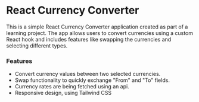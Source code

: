 # React Currency Converter

This is a simple React Currency Converter application created as part of a learning project. The app allows users to convert currencies using a custom React hook and includes features like swapping the currencies and selecting different types.

### Features
- Convert currency values between two selected currencies.
- Swap functionality to quickly exchange "From" and "To" fields.
- Currency rates are being fetched using an api.
- Responsive design, using Tailwind CSS